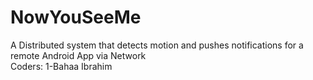 # NowYouSeeMe
A Distributed system that detects motion and pushes notifications for a remote Android App via Network</br>
Coders:
1-Bahaa Ibrahim
